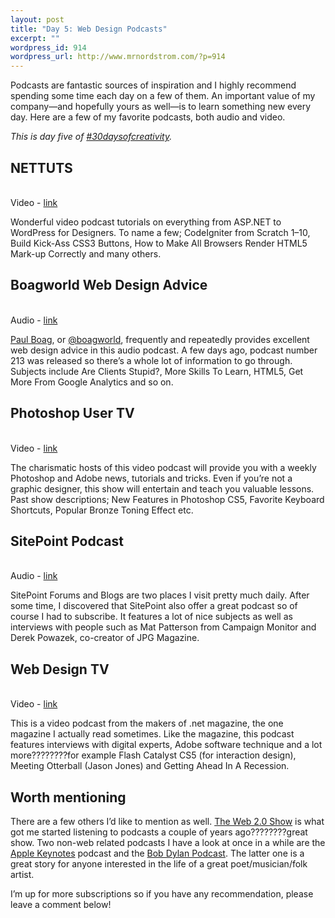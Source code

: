```yaml
--- 
layout: post
title: "Day 5: Web Design Podcasts"
excerpt: ""
wordpress_id: 914
wordpress_url: http://www.mrnordstrom.com/?p=914
---
```

<p>Podcasts are fantastic sources of inspiration and I highly recommend spending some time each day on a few of them. An important value of my company&mdash;and hopefully yours as well&mdash;is to learn something new every day. Here are a few of my favorite podcasts, both audio and video.</p>
<!--more-->
<p><em>This is day five of <a href="http://30daysofcreativity.com">#30daysofcreativity</a>.</em></p>
<p><h2>NETTUTS</h2><br>Video - <a href="http://nettuts.blip.tv/rss/itunes">link</a></p>
<p>Wonderful video podcast tutorials on everything from ASP.NET to WordPress for Designers. To name a few; CodeIgniter from Scratch 1&ndash;10, Build Kick-Ass CSS3 Buttons, How to Make All Browsers Render HTML5 Mark-up Correctly and many others.</p>
<p><h2>Boagworld Web Design Advice</h2><br>Audio - <a href="http://feeds.feedburner.com/boagworldpodcast">link</a></p>
<p><a href="http://boagworld.com/">Paul Boag</a>, or <a href="http://twitter.com/boagworld">@boagworld</a>, frequently and repeatedly provides excellent web design advice in this audio podcast. A few days ago, podcast number 213 was released so there&rsquo;s a whole lot of information to go through. Subjects include Are Clients Stupid?, More Skills To Learn, HTML5, Get More From Google Analytics and so on.</p>
<p><h2>Photoshop User TV</h2><br>Video - <a href="http://kelbytv.com/photoshopusertv/podcast/">link</a></p>
<p>The charismatic hosts of this video podcast will provide you with a weekly Photoshop and Adobe news, tutorials and tricks. Even if you&rsquo;re not a graphic designer, this show will entertain and teach you valuable lessons. Past show descriptions; New Features in Photoshop CS5, Favorite Keyboard Shortcuts, Popular Bronze Toning Effect etc.</p>
<p><h2>SitePoint Podcast</h2><br>Audio - <a href="http://www.sitepoint.com/blogs/?feed=podcast">link</a></p>
<p>SitePoint Forums and Blogs are two places I visit pretty much daily. After some time, I discovered that SitePoint also offer a great podcast so of course I had to subscribe. It features a lot of nice subjects as well as interviews with people such as Mat Patterson from Campaign Monitor and Derek Powazek, co-creator of JPG Magazine.</p>
<p><h2>Web Design TV</h2><br>Video - <a href="http://feeds.feedburner.com/pwd">link</a></p>
<p>This is a video podcast from the makers of .net magazine, the one magazine I actually read sometimes. Like the magazine, this podcast features interviews with digital experts, Adobe software technique and a lot more????????for example Flash Catalyst CS5 (for interaction design), Meeting Otterball (Jason Jones) and Getting Ahead In A Recession.</p>
<p><h2>Worth mentioning</h2></p>
<p>There are a few others I&rsquo;d like to mention as well. <a href="http://feeds.feedburner.com/web20Show">The Web 2.0 Show</a> is what got me started listening to podcasts a couple of years ago????????great show. Two non-web related podcasts I have a look at once in a while are the <a href="http://www.apple.com/podcasts/apple_keynotes/apple_keynotes.xml">Apple Keynotes</a> podcast and the <a href="http://feeds.feedburner.com/thebobdylanpodcast">Bob Dylan Podcast</a>. The latter one is a great story for anyone interested in the life of a great poet/musician/folk artist.</p>
<p>I&rsquo;m up for more subscriptions so if you have any recommendation, please leave a comment below!</p>
